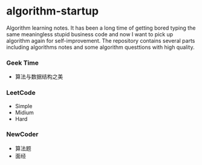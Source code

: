 # algorithm-startup
Algorithm learning notes. It has been a long time of getting bored typing the same meaningless stupid business code and now I want to pick up algorithm again for self-improvement. The repository contains several parts including algorithms notes and some algorithm questtions with high quality. 

### Geek Time
- 算法与数据结构之美

### LeetCode
- Simple
- Midium
- Hard

### NewCoder
- 算法题
- 面经
